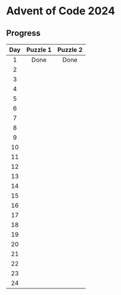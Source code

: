 # Advent of Code 2024

## Progress

| Day | Puzzle 1 | Puzzle 2 |
|:---:|:--------:|:--------:|
|  1  | Done     | Done     |
|  2  |          |          |
|  3  |          |          |
|  4  |          |          |
|  5  |          |          |
|  6  |          |          |
|  7  |          |          |
|  8  |          |          |
|  9  |          |          |
|  10 |          |          |
|  11 |          |          |
|  12 |          |          |
|  13 |          |          |
|  14 |          |          |
|  15 |          |          |
|  16 |          |          |
|  17 |          |          |
|  18 |          |          |
|  19 |          |          |
|  20 |          |          |
|  21 |          |          |
|  22 |          |          |
|  23 |          |          |
|  24 |          |          |
